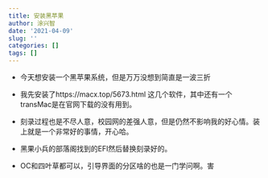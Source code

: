 ```yaml
---
title: 安装黑苹果
author: 涂兴智
date: '2021-04-09'
slug: ''
categories: []
tags: []
---
```


+ 今天想安装一个黑苹果系统，但是万万没想到简直是一波三折

+ 我先安装了https://macx.top/5673.html 这几个软件，其中还有一个transMac是在官网下载的没有用到。
+ 刻录过程也是不尽人意，校园网的差强人意，但是仍然不影响我的好心情。装上就是一个非常好的事情，开心哈。
+ 黑果小兵的部落阁找到的EFI然后替换刻录好的。
+ OC和四叶草都可以，引导界面的分区啥的也是一门学问啊。害